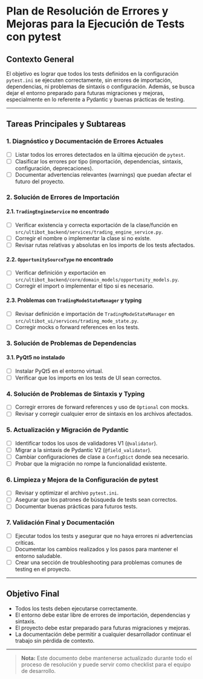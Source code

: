 # Plan de Resolución de Errores y Mejoras para la Ejecución de Tests con pytest

## Contexto General
El objetivo es lograr que todos los tests definidos en la configuración `pytest.ini` se ejecuten correctamente, sin errores de importación, dependencias, ni problemas de sintaxis o configuración. Además, se busca dejar el entorno preparado para futuras migraciones y mejoras, especialmente en lo referente a Pydantic y buenas prácticas de testing.

---

## Tareas Principales y Subtareas

### 1. Diagnóstico y Documentación de Errores Actuales
- [ ] Listar todos los errores detectados en la última ejecución de `pytest`.
- [ ] Clasificar los errores por tipo (importación, dependencias, sintaxis, configuración, deprecaciones).
- [ ] Documentar advertencias relevantes (warnings) que puedan afectar el futuro del proyecto.

### 2. Solución de Errores de Importación
#### 2.1. `TradingEngineService` no encontrado
- [ ] Verificar existencia y correcta exportación de la clase/función en `src/ultibot_backend/services/trading_engine_service.py`.
- [ ] Corregir el nombre o implementar la clase si no existe.
- [ ] Revisar rutas relativas y absolutas en los imports de los tests afectados.

#### 2.2. `OpportunitySourceType` no encontrado
- [ ] Verificar definición y exportación en `src/ultibot_backend/core/domain_models/opportunity_models.py`.
- [ ] Corregir el import o implementar el tipo si es necesario.

#### 2.3. Problemas con `TradingModeStateManager` y typing
- [ ] Revisar definición e importación de `TradingModeStateManager` en `src/ultibot_ui/services/trading_mode_state.py`.
- [ ] Corregir mocks o forward references en los tests.

### 3. Solución de Problemas de Dependencias
#### 3.1. PyQt5 no instalado
- [ ] Instalar PyQt5 en el entorno virtual.
- [ ] Verificar que los imports en los tests de UI sean correctos.

### 4. Solución de Problemas de Sintaxis y Typing
- [ ] Corregir errores de forward references y uso de `Optional` con mocks.
- [ ] Revisar y corregir cualquier error de sintaxis en los archivos afectados.

### 5. Actualización y Migración de Pydantic
- [ ] Identificar todos los usos de validadores V1 (`@validator`).
- [ ] Migrar a la sintaxis de Pydantic V2 (`@field_validator`).
- [ ] Cambiar configuraciones de clase a `ConfigDict` donde sea necesario.
- [ ] Probar que la migración no rompe la funcionalidad existente.

### 6. Limpieza y Mejora de la Configuración de pytest
- [ ] Revisar y optimizar el archivo `pytest.ini`.
- [ ] Asegurar que los patrones de búsqueda de tests sean correctos.
- [ ] Documentar buenas prácticas para futuros tests.

### 7. Validación Final y Documentación
- [ ] Ejecutar todos los tests y asegurar que no haya errores ni advertencias críticas.
- [ ] Documentar los cambios realizados y los pasos para mantener el entorno saludable.
- [ ] Crear una sección de troubleshooting para problemas comunes de testing en el proyecto.

---

## Objetivo Final
- Todos los tests deben ejecutarse correctamente.
- El entorno debe estar libre de errores de importación, dependencias y sintaxis.
- El proyecto debe estar preparado para futuras migraciones y mejoras.
- La documentación debe permitir a cualquier desarrollador continuar el trabajo sin pérdida de contexto.

---

> **Nota:** Este documento debe mantenerse actualizado durante todo el proceso de resolución y puede servir como checklist para el equipo de desarrollo.
